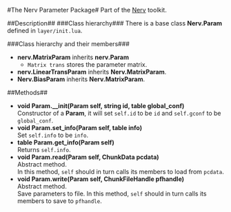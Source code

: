 #The Nerv Parameter Package#
Part of the [Nerv](../README.md) toolkit.

##Description##
###Class hierarchy###
There is a base class __Nerv.Param__ defined in `layer/init.lua`.

###Class hierarchy and their members###
* __nerv.MatrixParam__ inherits __nerv.Param__  
	* `Matrix trans` stores the parameter matrix.
* __nerv.LinearTransParam__ inherits __Nerv.MatrixParam__.  
* __Nerv.BiasParam__ inherits __Nerv.MatrixParam__.  

##Methods##
* __void Param.\_\_init(Param self, string id, table global_conf)__  
Constructor of a __Param__, it will set `self.id` to be `id` and `self.gconf` to be `global_conf`.
* __void Param.set_info(Param self, table info)__  
Set `self.info` to be `info`.
* __table Param.get_info(Param self)__  
Returns `self.info`.
* __void Param.read(Param self, ChunkData pcdata)__  
Abstract method.  
In this method, `self` should in turn calls its members to load from `pcdata`.
* __void Param.write(Param self, ChunkFileHandle pfhandle)__  
Abstract method.  
Save parameters to file. In this method, `self` should in turn calls its members to save to `pfhandle`.

